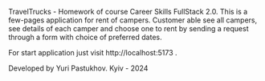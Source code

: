 TravelTrucks - Homework of course Career Skills FullStack 2.0.
This is a few-pages	application for rent of campers.
Customer able see all campers, see details of each camper and choose one to rent by sending a request through a form with choice of preferred dates.

For start application just visit http://localhost:5173 .

Developed by Yuri Pastukhov.
Kyiv - 2024